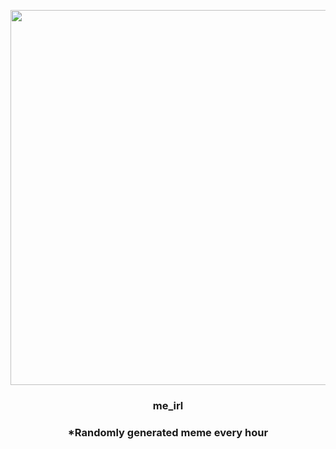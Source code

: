 <p align="center">
        <img src="https://i.redd.it/foio28ww9m491.jpg" width="600" height="600">
        </p>
        <h3 align="center">me_irl</h3>
        <h3 align="center">*Randomly generated meme every hour</h3>
    